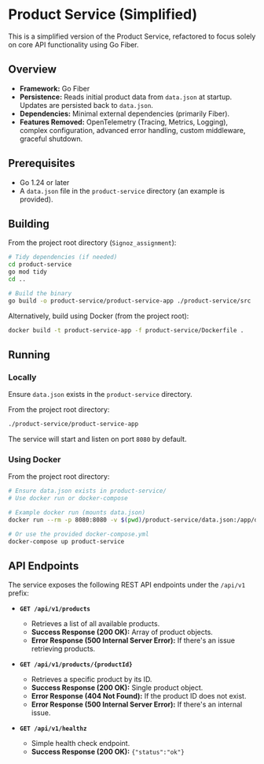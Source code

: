 # Product Service (Simplified)

This is a simplified version of the Product Service, refactored to focus solely on core API functionality using Go Fiber.

## Overview

*   **Framework:** Go Fiber
*   **Persistence:** Reads initial product data from `data.json` at startup. Updates are persisted back to `data.json`.
*   **Dependencies:** Minimal external dependencies (primarily Fiber).
*   **Features Removed:** OpenTelemetry (Tracing, Metrics, Logging), complex configuration, advanced error handling, custom middleware, graceful shutdown.

## Prerequisites

*   Go 1.24 or later
*   A `data.json` file in the `product-service` directory (an example is provided).

## Building

From the project root directory (`Signoz_assignment`):

```bash
# Tidy dependencies (if needed)
cd product-service
go mod tidy
cd ..

# Build the binary
go build -o product-service/product-service-app ./product-service/src
```

Alternatively, build using Docker (from the project root):

```bash
docker build -t product-service-app -f product-service/Dockerfile .
```

## Running

### Locally

Ensure `data.json` exists in the `product-service` directory.

From the project root directory:

```bash
./product-service/product-service-app
```

The service will start and listen on port `8080` by default.

### Using Docker

From the project root directory:

```bash
# Ensure data.json exists in product-service/
# Use docker run or docker-compose

# Example docker run (mounts data.json)
docker run --rm -p 8080:8080 -v $(pwd)/product-service/data.json:/app/data.json:ro product-service-app

# Or use the provided docker-compose.yml
docker-compose up product-service
```

## API Endpoints

The service exposes the following REST API endpoints under the `/api/v1` prefix:

*   **`GET /api/v1/products`**
    *   Retrieves a list of all available products.
    *   **Success Response (200 OK):** Array of product objects.
    *   **Error Response (500 Internal Server Error):** If there's an issue retrieving products.

*   **`GET /api/v1/products/{productId}`**
    *   Retrieves a specific product by its ID.
    *   **Success Response (200 OK):** Single product object.
    *   **Error Response (404 Not Found):** If the product ID does not exist.
    *   **Error Response (500 Internal Server Error):** If there's an internal issue.

*   **`GET /api/v1/healthz`**
    *   Simple health check endpoint.
    *   **Success Response (200 OK):** `{"status":"ok"}` 
